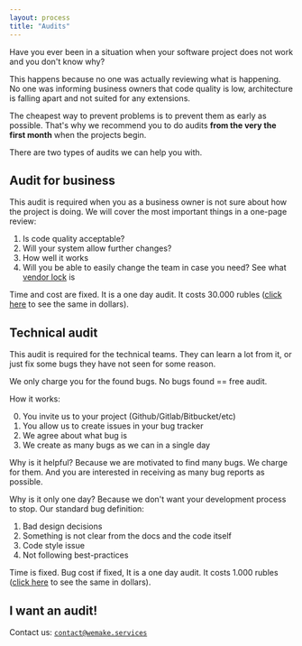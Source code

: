 ```yaml
---
layout: process
title: "Audits"
---
```


Have you ever been in a situation when your software project does not work and
you don't know why?

This happens because no one was actually reviewing what is happening.
No one was informing business owners that code quality is low,
architecture is falling apart and not suited for any extensions.

The cheapest way to prevent problems is to prevent them as early as possible.
That's why we recommend you to do audits **from the very
the first month** when the projects begin.

There are two types of audits we can help you with.


## Audit for business

This audit is required when you as a business owner is not sure about how the
project is doing. We will cover the most important things in a one-page review:

1. Is code quality acceptable?
2. Will your system allow further changes?
3. How well it works
4. Will you be able to easily change the team in case you need? See what [vendor lock](https://en.wikipedia.org/wiki/Vendor_lock-in) is

Time and cost are fixed.
It is a one day audit.
It costs 30.000 rubles ([click here](http://www.countrycurrencyrates.com/en/convert/RUB/USD/30000) to see the same in dollars).


## Technical audit

This audit is required for the technical teams.
They can learn a lot from it, or just fix some bugs they have not seen for some reason.

We only charge you for the found bugs. No bugs found == free audit.

How it works:

0. You invite us to your project (Github/Gitlab/Bitbucket/etc)
1. You allow us to create issues in your bug tracker
2. We agree about what bug is
3. We create as many bugs as we can in a single day

Why is it helpful? Because we are motivated to find many bugs.
We charge for them.
And you are interested in receiving as many bug reports as possible.

Why is it only one day? Because we don't want your development process to stop.
Our standard bug definition:

1. Bad design decisions
2. Something is not clear from the docs and the code itself
3. Code style issue
4. Not following best-practices

Time is fixed. Bug cost if fixed,
It is a one day audit.
It costs 1.000 rubles ([click here](http://www.countrycurrencyrates.com/en/convert/RUB/USD/1000) to see the same in dollars).


## I want an audit!

Contact us: [`contact@wemake.services`](mailto:contact@wemake.services)
